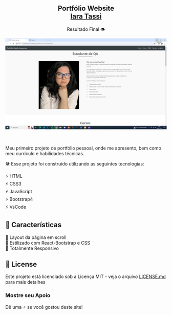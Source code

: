 <h2 align="center">
  Portfólio Website <br/>
  <a href="https://iaratassi.github.io/portfolio-Iara/" target="_blank">Iara Tassi</a>
</h2>
<div align="center">
  <p>Resultado Final 👁️ </p>
  <img alt="" src="https://github.com/IaraTassi/portfolio-Iara/blob/main/Captura%20de%20Tela%20(159).png" />
</div>

<br/>

<div align="center">


</div>

## 

Meu primeiro projeto de portfólio pessoal, onde me apresento, bem como meu currículo e habilidades técnicas. 

🛠   Esse projeto foi construído utilizando as seguintes tecnologias:

⚡️ HTML\
⚡️ CSS3\
⚡️ JavaScript\
⚡️ Bootstrap4\
⚡️ VsCode

## 📌 Características

📖 Layout da página em scroll\
🎨 Estilizado com React-Bootstrap e CSS\
📱 Totalmente Responsivo

## 📄 License 

Este projeto está licenciado sob a Licença MIT - veja o arquivo [LICENSE.md]() para mais detalhes

### Mostre seu Apoio

Dê uma ⭐ se você gostou deste site!

